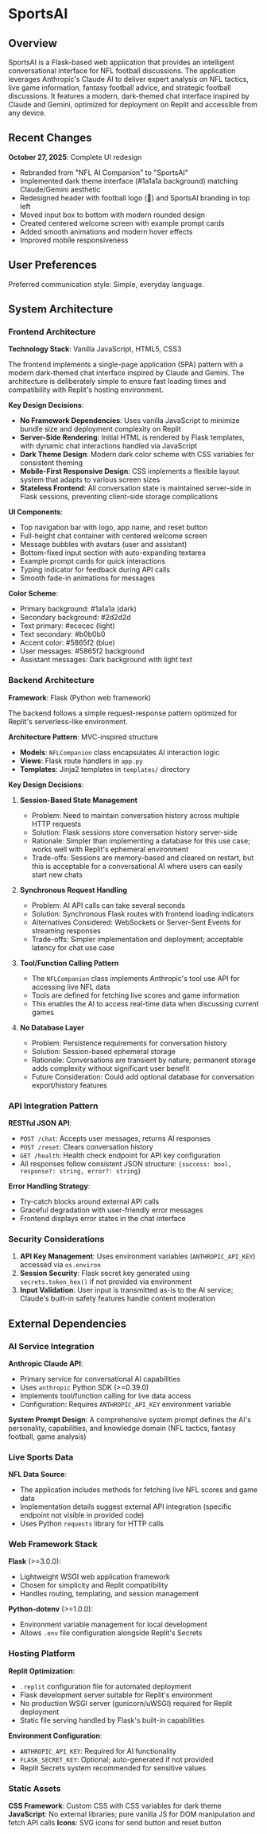 # SportsAI

## Overview

SportsAI is a Flask-based web application that provides an intelligent conversational interface for NFL football discussions. The application leverages Anthropic's Claude AI to deliver expert analysis on NFL tactics, live game information, fantasy football advice, and strategic football discussions. It features a modern, dark-themed chat interface inspired by Claude and Gemini, optimized for deployment on Replit and accessible from any device.

## Recent Changes

**October 27, 2025**: Complete UI redesign
- Rebranded from "NFL AI Companion" to "SportsAI"
- Implemented dark theme interface (#1a1a1a background) matching Claude/Gemini aesthetic
- Redesigned header with football logo (🏈) and SportsAI branding in top left
- Moved input box to bottom with modern rounded design
- Created centered welcome screen with example prompt cards
- Added smooth animations and modern hover effects
- Improved mobile responsiveness

## User Preferences

Preferred communication style: Simple, everyday language.

## System Architecture

### Frontend Architecture

**Technology Stack**: Vanilla JavaScript, HTML5, CSS3

The frontend implements a single-page application (SPA) pattern with a modern dark-themed chat interface inspired by Claude and Gemini. The architecture is deliberately simple to ensure fast loading times and compatibility with Replit's hosting environment.

**Key Design Decisions**:
- **No Framework Dependencies**: Uses vanilla JavaScript to minimize bundle size and deployment complexity on Replit
- **Server-Side Rendering**: Initial HTML is rendered by Flask templates, with dynamic chat interactions handled via JavaScript
- **Dark Theme Design**: Modern dark color scheme with CSS variables for consistent theming
- **Mobile-First Responsive Design**: CSS implements a flexible layout system that adapts to various screen sizes
- **Stateless Frontend**: All conversation state is maintained server-side in Flask sessions, preventing client-side storage complications

**UI Components**:
- Top navigation bar with logo, app name, and reset button
- Full-height chat container with centered welcome screen
- Message bubbles with avatars (user and assistant)
- Bottom-fixed input section with auto-expanding textarea
- Example prompt cards for quick interactions
- Typing indicator for feedback during API calls
- Smooth fade-in animations for messages

**Color Scheme**:
- Primary background: #1a1a1a (dark)
- Secondary background: #2d2d2d
- Text primary: #ececec (light)
- Text secondary: #b0b0b0
- Accent color: #5865f2 (blue)
- User messages: #5865f2 background
- Assistant messages: Dark background with light text

### Backend Architecture

**Framework**: Flask (Python web framework)

The backend follows a simple request-response pattern optimized for Replit's serverless-like environment.

**Architecture Pattern**: MVC-inspired structure
- **Models**: `NFLCompanion` class encapsulates AI interaction logic
- **Views**: Flask route handlers in `app.py`
- **Templates**: Jinja2 templates in `templates/` directory

**Key Design Decisions**:

1. **Session-Based State Management**
   - Problem: Need to maintain conversation history across multiple HTTP requests
   - Solution: Flask sessions store conversation history server-side
   - Rationale: Simpler than implementing a database for this use case; works well with Replit's ephemeral environment
   - Trade-offs: Sessions are memory-based and cleared on restart, but this is acceptable for a conversational AI where users can easily start new chats

2. **Synchronous Request Handling**
   - Problem: AI API calls can take several seconds
   - Solution: Synchronous Flask routes with frontend loading indicators
   - Alternatives Considered: WebSockets or Server-Sent Events for streaming responses
   - Trade-offs: Simpler implementation and deployment; acceptable latency for chat use case

3. **Tool/Function Calling Pattern**
   - The `NFLCompanion` class implements Anthropic's tool use API for accessing live NFL data
   - Tools are defined for fetching live scores and game information
   - This enables the AI to access real-time data when discussing current games

4. **No Database Layer**
   - Problem: Persistence requirements for conversation history
   - Solution: Session-based ephemeral storage
   - Rationale: Conversations are transient by nature; permanent storage adds complexity without significant user benefit
   - Future Consideration: Could add optional database for conversation export/history features

### API Integration Pattern

**RESTful JSON API**:
- `POST /chat`: Accepts user messages, returns AI responses
- `POST /reset`: Clears conversation history
- `GET /health`: Health check endpoint for API key configuration
- All responses follow consistent JSON structure: `{success: bool, response?: string, error?: string}`

**Error Handling Strategy**:
- Try-catch blocks around external API calls
- Graceful degradation with user-friendly error messages
- Frontend displays error states in the chat interface

### Security Considerations

1. **API Key Management**: Uses environment variables (`ANTHROPIC_API_KEY`) accessed via `os.environ`
2. **Session Security**: Flask secret key generated using `secrets.token_hex()` if not provided via environment
3. **Input Validation**: User input is transmitted as-is to the AI service; Claude's built-in safety features handle content moderation

## External Dependencies

### AI Service Integration

**Anthropic Claude API**:
- Primary service for conversational AI capabilities
- Uses `anthropic` Python SDK (>=0.39.0)
- Implements tool/function calling for live data access
- Configuration: Requires `ANTHROPIC_API_KEY` environment variable

**System Prompt Design**: A comprehensive system prompt defines the AI's personality, capabilities, and knowledge domain (NFL tactics, fantasy football, game analysis)

### Live Sports Data

**NFL Data Source**: 
- The application includes methods for fetching live NFL scores and game data
- Implementation details suggest external API integration (specific endpoint not visible in provided code)
- Uses Python `requests` library for HTTP calls

### Web Framework Stack

**Flask** (>=3.0.0):
- Lightweight WSGI web application framework
- Chosen for simplicity and Replit compatibility
- Handles routing, templating, and session management

**Python-dotenv** (>=1.0.0):
- Environment variable management for local development
- Allows `.env` file configuration alongside Replit's Secrets

### Hosting Platform

**Replit Optimization**:
- `.replit` configuration file for automated deployment
- Flask development server suitable for Replit's environment
- No production WSGI server (gunicorn/uWSGI) required for Replit deployment
- Static file serving handled by Flask's built-in capabilities

**Environment Configuration**:
- `ANTHROPIC_API_KEY`: Required for AI functionality
- `FLASK_SECRET_KEY`: Optional; auto-generated if not provided
- Replit Secrets system recommended for sensitive values

### Static Assets

**CSS Framework**: Custom CSS with CSS variables for dark theme
**JavaScript**: No external libraries; pure vanilla JS for DOM manipulation and fetch API calls
**Icons**: SVG icons for send button and reset button
